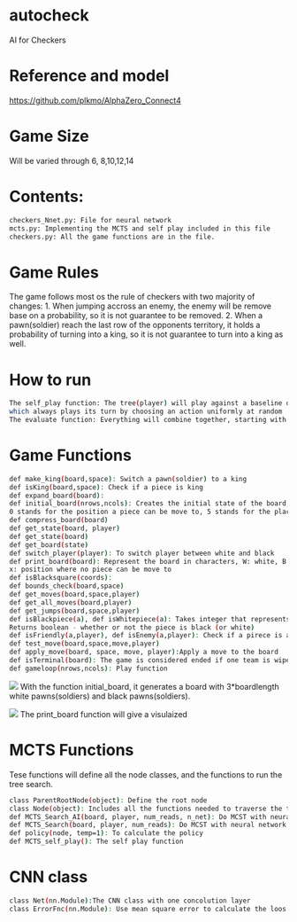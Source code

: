 # autocheck
AI for Checkers
# Reference and model
https://github.com/plkmo/AlphaZero_Connect4
# Game Size
Will be varied through 6, 8,10,12,14
# Contents:
```bash
checkers_Nnet.py: File for neural network
mcts.py: Implementing the MCTS and self play included in this file
checkers.py: All the game functions are in the file.
```
# Game Rules
The game follows most os the rule of checkers with two majority of changes: 1. When jumping accross an enemy, the enemy will be remove base on a probability, so it is not guarantee to be removed. 2. When a pawn(soldier) reach the last row of the opponents territory, it holds a probability of turning into a king, so it is not guarantee to turn into a king as well.
# How to run
```bash
The self_play function: The tree(player) will play against a baseline opponent 
which always plays its turn by choosing an action uniformly at random
The evaluate function: Everything will combine together, starting with the search tree, train by the neural network, than update the data.
```
# Game Functions
```bash
def make_king(board,space): Switch a pawn(soldier) to a king
def isKing(board,space): Check if a piece is king
def expand_board(board):
def initial_board(nrows,ncols): Creates the initial state of the board, white is 1, black is 2, 
0 stands for the position a piece can be move to, 5 stands for the place where no pieces can be move to
def compress_board(board)
def get_state(board, player)
def get_state(board)
def get_board(state)
def switch_player(player): To switch player between white and black
def print_board(board): Represent the board in characters, W: white, B:black, 
x: position where no piece can be move to
def isBlacksquare(coords): 
def bounds_check(board,space)
def get_moves(board,space,player)
def get_all_moves(board,player)
def get_jumps(board,space,player)
def isBlackpiece(a), def isWhitepiece(a): Takes integer that represents the type of piece
Returns boolean - whether or not the piece is black (or white)
def isFriendly(a,player), def isEnemy(a,player): Check if a pirece is an enemy or not
def test_move(board,space,move,player)
def apply_move(board, space, move, player):Apply a move to the board
def isTerminal(board): The game is considered ended if one team is wiped out
def gameloop(nrows,ncols): Play function
```
![](https://github.com/jbot2000/autocheck/blob/master/initial_state1.png)
With the function initial_board, it generates a board with 3\*boardlength white pawns(soldiers) 
and black pawns(soldiers).

![](https://github.com/jbot2000/autocheck/blob/master/initial_state2.png)
The print_board function will give a visulaized 

# MCTS Functions
Tese functions will define all the node classes, and the functions to run the tree search.
```bash
class ParentRootNode(object): Define the root node
class Node(object): Includes all the functions needed to traverse the tree
def MCTS_Search_AI(board, player, num_reads, n_net): Do MCST with neural network
def MCTS_Search(board, player, num_reads): Do MCST with neural network
def policy(node, temp=1): To calculate the policy
def MCTS_self_play(): The self play function
```
# CNN class
```bash
class Net(nn.Module):The CNN class with one concolution layer
class ErrorFnc(nn.Module): Use mean square error to calculate the loos function
```

